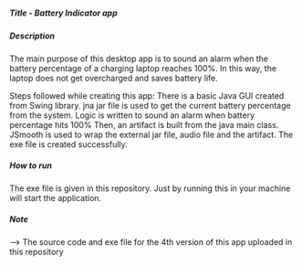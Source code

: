 ##### Title - Battery Indicator app

##### Description 
The main purpose of this desktop app is to sound an alarm when the battery percentage of a charging laptop reaches 100%. In this way, the laptop does not get overcharged and saves battery life.

Steps followed while creating this app: 
There is a basic Java GUI created from Swing library.
jna jar file is used to get the current battery percentage from the system.
Logic is written to sound an alarm when battery percentage hits 100%
Then, an artifact is built from the java main class.
JSmooth is used to wrap the external jar file, audio file and the artifact.
The exe file is created successfully.

##### How to run 
The exe file is given in this repository.
Just by running this in your machine will start the application. 

##### Note
--> The source code and exe file for the 4th version of this app uploaded in this repository
